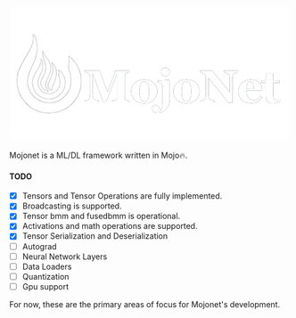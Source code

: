 <div align="center">
  <img src="assets/net.png" alt="mojonet">
</div>

Mojonet is a ML/DL framework written in Mojo🔥.

 #### TODO

-   [x] Tensors and Tensor Operations are fully implemented.
-   [x] Broadcasting is supported.
-   [x] Tensor bmm and fusedbmm is operational.
-   [x] Activations and math operations are supported.
-   [x] Tensor Serialization and Deserialization
-   [ ] Autograd
-   [ ] Neural Network Layers
-   [ ] Data Loaders
-   [ ] Quantization
-   [ ] Gpu support

For now, these are the primary areas of focus for Mojonet's development.
